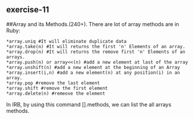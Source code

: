 exercise-11
-

##Array and its Methods.(240+). There are lot of array methods are in Ruby:

    *array.uniq #It will eliminate duplicate data
    *array.take(n) #It will returns the first 'n' Elements of an array.
    *array.drop(n) #It will returns the remove first 'n' Elements of an arrays.
    *array.push(n) or array<<(n) #add a new element at last of the array
    *array.unshift(n) #add a new element at the beginning of an Array
    *array.insert(i,n) #add a new element(n) at any position(i) in an array.
    *array.pop #remove the last element
    *array.shift #remove the first element
    *array.delete(n) #remeove the element

In IRB, by using this command [].methods, we can list the all arrays methods.
